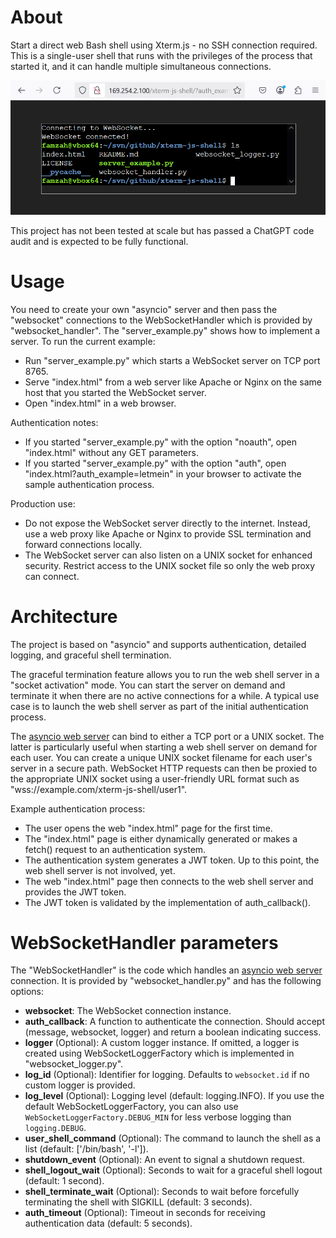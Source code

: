 # About
Start a direct web Bash shell using Xterm.js - no SSH connection required. This is a single-user shell that runs with the privileges of the process that started it, and it can handle multiple simultaneous connections.

![screenshot](screenshot-xterm.png)

This project has not been tested at scale but has passed a ChatGPT code audit and is expected to be fully functional.

# Usage
You need to create your own "asyncio" server and then pass the "websocket" connections to the WebSocketHandler which is provided by "websocket_handler". The "server_example.py" shows how to implement a server. To run the current example:
- Run "server_example.py" which starts a WebSocket server on TCP port 8765.
- Serve "index.html" from a web server like Apache or Nginx on the same host that you started the WebSocket server.
- Open "index.html" in a web browser.

Authentication notes:
- If you started "server_example.py" with the option "noauth", open "index.html" without any GET parameters.
- If you started "server_example.py" with the option "auth", open "index.html?auth_example=letmein" in your browser to activate the sample authentication process.

Production use:
- Do not expose the WebSocket server directly to the internet. Instead, use a web proxy like Apache or Nginx to provide SSL termination and forward connections locally.
- The WebSocket server can also listen on a UNIX socket for enhanced security. Restrict access to the UNIX socket file so only the web proxy can connect.

# Architecture
The project is based on "asyncio" and supports authentication, detailed logging, and graceful shell termination.

The graceful termination feature allows you to run the web shell server in a "socket activation" mode. You can start the server on demand and terminate it when there are no active connections for a while. A typical use case is to launch the web shell server as part of the initial authentication process.

The [asyncio web server](https://websockets.readthedocs.io/en/stable/reference/asyncio/server.html#creating-a-server) can bind to either a TCP port or a UNIX socket. The latter is particularly useful when starting a web shell server on demand for each user. You can create a unique UNIX socket filename for each user's server in a secure path. WebSocket HTTP requests can then be proxied to the appropriate UNIX socket using a user-friendly URL format such as "wss://example.com/xterm-js-shell/user1".

Example authentication process:
- The user opens the web "index.html" page for the first time.
- The "index.html" page is either dynamically generated or makes a fetch() request to an authentication system.
- The authentication system generates a JWT token. Up to this point, the web shell server is not involved, yet.
- The web "index.html" page then connects to the web shell server and provides the JWT token.
- The JWT token is validated by the implementation of auth_callback().

# WebSocketHandler parameters
The "WebSocketHandler" is the code which handles an [asyncio web server](https://websockets.readthedocs.io/en/stable/reference/asyncio/server.html#creating-a-server) connection. It is provided by "websocket_handler.py" and has the following options:
- **websocket**: The WebSocket connection instance.
- **auth_callback**: A function to authenticate the connection. Should accept (message, websocket, logger) and return a boolean indicating success.
- **logger** (Optional): A custom logger instance. If omitted, a logger is created using WebSocketLoggerFactory which is implemented in "websocket_logger.py".
- **log_id** (Optional): Identifier for logging. Defaults to `websocket.id` if no custom logger is provided.
- **log_level** (Optional): Logging level (default: logging.INFO). If you use the default WebSocketLoggerFactory, you can also use `WebSocketLoggerFactory.DEBUG_MIN` for less verbose logging than `logging.DEBUG`.
- **user_shell_command** (Optional): The command to launch the shell as a list (default: ['/bin/bash', '-l']).
- **shutdown_event** (Optional): An event to signal a shutdown request.
- **shell_logout_wait** (Optional): Seconds to wait for a graceful shell logout (default: 1 second).
- **shell_terminate_wait** (Optional): Seconds to wait before forcefully terminating the shell with SIGKILL (default: 3 seconds).
- **auth_timeout** (Optional): Timeout in seconds for receiving authentication data (default: 5 seconds).
